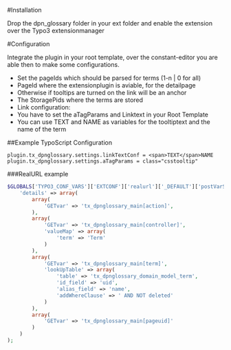 #Installation

Drop the dpn_glossary folder in your ext folder and enable the extension over the Typo3 extensionmanager

#Configuration

Integrate the plugin in your root template, over the constant-editor you are able then to make some configurations.
- Set the pageIds which should be parsed for terms (1-n | 0 for all)
- PageId where the extensionplugin is aviable, for the detailpage
 - Otherwise if tooltips are turned on the link will be an anchor
- The StoragePids where the terms are stored
- Link configuration:
 - You have to set the aTagParams and Linktext in your Root Template
 - You can use TEXT and NAME as variables for the tooltiptext and the name of the term

##Example TypoScript Configuration
```TypoScript
plugin.tx_dpnglossary.settings.linkTextConf = <span>TEXT</span>NAME
plugin.tx_dpnglossary.settings.aTagParams = class="csstooltip"
```

###RealURL example
```PHP
$GLOBALS['TYPO3_CONF_VARS']['EXTCONF']['realurl']['_DEFAULT']['postVarSets']['_DEFAULT'] = array(
	'details' => array(
		array(
			'GETvar' => 'tx_dpnglossary_main[action]',
		),
		array(
			'GETvar' => 'tx_dpnglossary_main[controller]',
			'valueMap' => array(
				'term' => 'Term'
			)
		),
		array(
			'GETvar' => 'tx_dpnglossary_main[term]',
			'lookUpTable' => array(
				'table' => 'tx_dpnglossary_domain_model_term',
				'id_field' => 'uid',
				'alias_field' => 'name',
				'addWhereClause' => ' AND NOT deleted'
			)
		),
		array(
			'GETvar' => 'tx_dpnglossary_main[pageuid]'
		)
	)
);
```
